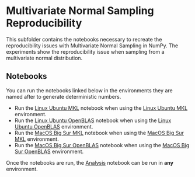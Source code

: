 # Multivariate Normal Sampling Reproducibility

This subfolder contains the notebooks necessary to recreate the reproducibility issues with Multivariate Normal Sampling in NumPy.
The experiments show the reproducibility issue when sampling from a multivariate normal distribution.

## Notebooks
You can run the notebooks linked below in the environments they are named after to generate deterministic numbers.

- Run the [Linux Ubuntu MKL](LinuxUbuntu_MKL.ipynb) notebook when using the [Linux Ubuntu MKL](../../environments/LinuxUbuntu_MKL) environment.
- Run the [Linux Ubuntu OpenBLAS](LinuxUbuntu_OpenBLAS.ipynb) notebook when using the [Linux Ubuntu OpenBLAS](../../environments/LinuxUbuntu_OpenBLAS) environment.
- Run the [MacOS Big Sur MKL](MacOSBigSur_MKL.ipynb) notebook when using the [MacOS Big Sur MKL](../../environments/MacOSBigSur_MKL) environment.
- Run the [MacOS Big Sur OpenBLAS](MacOSBigSur_OpenBLAS.ipynb) notebook when using the [MacOS Big Sur OpenBLAS](../../environments/MacOSBigSur_OpenBLAS) environment.

Once the notebooks are run, the [Analysis](Analysis.ipynb) notebook can be run in **any** environment.
